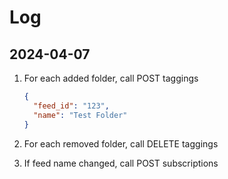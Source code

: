 # Log

## 2024-04-07

1. For each added folder, call POST taggings
    ```json
    {
      "feed_id": "123",
      "name": "Test Folder"
    }
    ```

2. For each removed folder, call DELETE taggings
3. If feed name changed, call POST subscriptions
